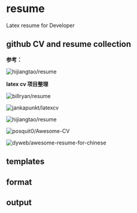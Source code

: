 # resume
Latex resume for Developer 


## github CV and resume collection

**参考：**

![hijiangtao/resume](https://github.com/hijiangtao/resume)

**latex cv 项目整理**

![billryan/resume](https://github.com/billryan/resume)

![jankapunkt/latexcv](https://github.com/jankapunkt/latexcv)

![hijiangtao/resume](https://github.com/hijiangtao/resume)

![posquit0/Awesome-CV](https://github.com/posquit0/Awesome-CV)

![dyweb/awesome-resume-for-chinese](https://github.com/dyweb/awesome-resume-for-chinese)

## templates



## format


## output